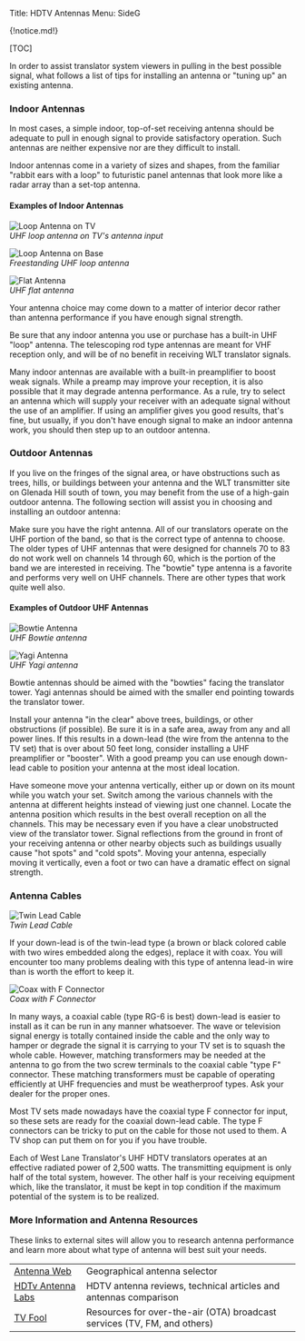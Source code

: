Title: HDTV Antennas
Menu: SideG

{!notice.md!}

[TOC]

In order to assist translator system viewers in pulling in the best
possible signal, what follows a list of tips for installing an antenna
or "tuning up" an existing antenna.

### Indoor Antennas

In most cases, a simple indoor, top-of-set receiving antenna should be
adequate to pull in enough signal to provide satisfactory operation.
Such antennas are neither expensive nor are they difficult to install.

Indoor antennas come in a variety of sizes and shapes, from the familiar
"rabbit ears with a loop" to futuristic panel antennas that look more
like a radar array than a set-top antenna.

#### Examples of Indoor Antennas

![Loop Antenna on TV]({static}/images/uhf_loop.jpg)
<br>
*UHF loop antenna on TV's antenna input*

![Loop Antenna on Base]({static}/images/uhf_loop_w_base.jpg)
<br>
*Freestanding UHF loop antenna*

![Flat Antenna]({static}/images/uhf_flat.jpg)
<br>
*UHF flat antenna*

Your antenna choice may come down to a matter of interior decor rather
than antenna performance if you have enough signal strength.

Be sure that any indoor antenna you use or purchase has a built-in UHF
"loop" antenna. The telescoping rod type antennas are meant for VHF
reception only, and will be of no benefit in receiving WLT translator
signals.

Many indoor antennas are available with a built-in preamplifier to boost
weak signals. While a preamp may improve your reception, it is also
possible that it may degrade antenna performance. As a rule, try to
select an antenna which will supply your receiver with an adequate
signal without the use of an amplifier. If using an amplifier gives you
good results, that's fine, but usually, if you don't have enough signal
to make an indoor antenna work, you should then step up to an outdoor
antenna.

### Outdoor Antennas

If you live on the fringes of the signal area, or have obstructions such
as trees, hills, or buildings between your antenna and the WLT
transmitter site on Glenada Hill south of town, you may benefit from the
use of a high-gain outdoor antenna. The following section will assist
you in choosing and installing an outdoor antenna:

Make sure you have the right antenna. All of our translators operate on
the UHF portion of the band, so that is the correct type of antenna to
choose. The older types of UHF antennas that were designed for channels
70 to 83 do not work well on channels 14 through 60, which is the
portion of the band we are interested in receiving.  The "bowtie" type
antenna is a favorite and performs very well on UHF channels. There are
other types that work quite well also.

#### Examples of Outdoor UHF Antennas

![Bowtie Antenna]({static}/images/uhf_bowtie.jpg)
<br>
*UHF Bowtie antenna*

![Yagi Antenna]({static}/images/uhf_yagi.jpg)
<br>
*UHF Yagi antenna*

Bowtie antennas should be aimed with the "bowties" facing the translator
tower.  Yagi antennas should be aimed with the smaller end pointing towards
the translator tower.

Install your antenna "in the clear" above trees, buildings, or other
obstructions (if possible). Be sure it is in a safe area, away from any
and all power lines. If this results in a down-lead (the wire from the
antenna to the TV set) that is over about 50 feet long, consider
installing a UHF preamplifier or "booster". With a good preamp you can
use enough down-lead cable to position your antenna at the most ideal
location.

Have someone move your antenna vertically, either up or down on its
mount while you watch your set.  Switch among the various channels with
the antenna at different heights instead of viewing just one channel.
Locate the antenna position which results in the best overall reception
on all the channels. This may be necessary even if you have a clear
unobstructed view of the translator tower. Signal reflections from the
ground in front of your receiving antenna or other nearby objects such
as buildings usually cause "hot spots" and "cold spots". Moving your
antenna, especially moving it vertically, even a foot or two can have a
dramatic effect on signal strength.

### Antenna Cables

![Twin Lead Cable]({static}/images/twin_lead.jpg)
<br>
*Twin Lead Cable*

If your down-lead is of the twin-lead type (a brown or black colored
cable with two wires embedded along the edges), replace it with
coax. You will encounter too many problems dealing with this type of
antenna lead-in wire than is worth the effort to keep it.

![Coax with F Connector]({static}/images/coax_f_connector.jpg)
<br>
*Coax with F Connector*

In many ways, a coaxial cable (type RG-6 is best) down-lead is easier to
install as it can be run in any manner whatsoever. The wave or
television signal energy is totally contained inside the cable and the
only way to hamper or degrade the signal it is carrying to your TV set
is to squash the whole cable.  However, matching transformers may be
needed at the antenna to go from the two screw terminals to the coaxial
cable "type F" connector. These matching transformers must be capable of
operating efficiently at UHF frequencies and must be weatherproof
types. Ask your dealer for the proper ones.

Most TV sets made nowadays have the coaxial type F connector for input,
so these sets are ready for the coaxial down-lead cable. The type F
connectors can be tricky to put on the cable for those not used to
them. A TV shop can put them on for you if you have trouble.

Each of West Lane Translator's UHF HDTV translators operates at an
effective radiated power of 2,500 watts. The transmitting equipment is
only half of the total system, however. The other half is your receiving
equipment which, like the translator, it must be kept in top condition
if the maximum potential of the system is to be realized.

### More Information and Antenna Resources

These links to external sites will allow you to research antenna
performance and learn more about what type of antenna will best suit
your needs.

|                                                     |                                                                          |
| ---                                                 | ---                                                                      |
| [Antenna Web](https://www.antennaweb.org)            | Geographical antenna selector                                            |
| [HDTv Antenna Labs](http://www.hdtvantennalabs.com) | HDTV antenna reviews, technical articles and antennas comparison         |
| [TV Fool](https://www.tvfool.com/)                  | Resources for over-the-air (OTA) broadcast services (TV, FM, and others) |
